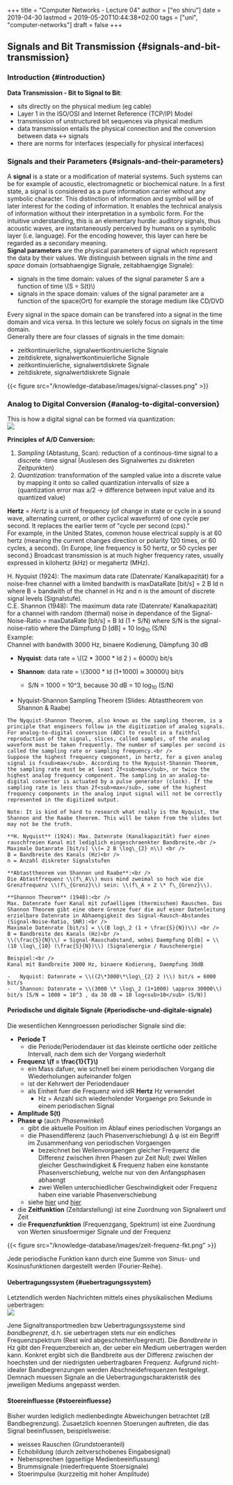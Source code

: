 +++
title = "Computer Networks - Lecture 04"
author = ["eo shiru"]
date = 2019-04-30
lastmod = 2019-05-20T10:44:38+02:00
tags = ["uni", "computer-networks"]
draft = false
+++

## Signals and Bit Transmission {#signals-and-bit-transmission}


### Introduction {#introduction}

**Data Transmission - Bit to Signal to Bit**:<br />

-   sits directly on the physical medium (eg cable)
-   Layer 1 in the ISO/OSI and Internet Reference (TCP/IP) Model
-   transmission of unstructured bit sequences via physical medium
-   data transmission entails the physical connection and the conversion between data <-> signals
-   there are norms for interfaces (especially for physical interfaces)


### Signals and their Parameters {#signals-and-their-parameters}

A **signal** is a state or a modification of material systems. Such systems can be for example of acoustic, electromagnetic or biochemical nature. In a first state, a signal is considered as a pure information carrier without any symbolic character. This distinction of information and symbol will be of later interest for the coding of information. It enables the technical analysis of information without their interpretation in a symbolic form. For the intuitive understanding, this is an elementary hurdle: auditory signals, thus acoustic waves, are instantaneously perceived by humans on a symbolic layer (i.e. language). For the encoding however, this layer can here be regarded as a secondary meaning.<br />
**Signal parameters** are the physical parameters of signal which represent the data by their values. We distinguish between signals in the _time_ and _space_ domain (ortsabhaengige Signale, zeitabhaengige Signale):

-   signals in the time domain: values of the signal parameter S are a function of time \\(S = S(t)\\)
-   signals in the space domain: values of the signal parameter are a function of the space(Ort) for example the storage medium like CD/DVD

Every signal in the space domain can be transfered into a signal in the time domain and vica versa. In this lecture we solely focus on signals in the time domain.<br />
Generally there are four classes of signals in the time domain:

-   zeitkontinuierliche, signalwertkontinuierliche Signale
-   zeitdiskrete, signalwertkontinuierliche Signale
-   zeitkontinuierliche, signalwertdiskrete Signale
-   zeitdiskrete, signalwertdiskrete Signale

{{< figure src="/knowledge-database/images/signal-classes.png" >}}


### Analog to Digital Conversion {#analog-to-digital-conversion}

This is how a digital signal can be formed via quantization:<br />
![](/knowledge-database/images/quantization.png)

**Principles of A/D Conversion:**<br />

1.  _Sampling_ (Abtastung, Scan): reduction of a continous-time signal to a discrete -time signal (Auslesen des Signalwertes zu diskreten Zeitpunkten)
2.  _Quantization_: transformation of the sampled value into a discrete value by mapping it onto so called quantization intervalls of size a (quantization error max a/2 &rarr; difference between input value and its quantized value)

**Hertz** = _Hertz_ is a unit of frequency (of change in state or cycle in a sound wave, alternating current, or other cyclical waveform) of one cycle per second. It replaces the earlier term of "cycle per second (cps)."<br />
For example, in the United States, common house electrical supply is at 60 hertz (meaning the current changes direction or polarity 120 times, or 60 cycles, a second). (In Europe, line frequency is 50 hertz, or 50 cycles per second.) Broadcast transmission is at much higher frequency rates, usually expressed in kilohertz (kHz) or megahertz (MHz).

H. Nyquist (1924): The maximum data rate (Datenrate/ Kanalkapazität) for a noise-free channel with a limited bandwith is maxDataRate [bit/s] = 2 B ld n where B = bandwith of the channel in Hz and n is the amount of discrete signal levels (Signalstufe).<br />
C.E. Shannon (1948): The maximum data rate (Datenrate/ Kanalkapazität) for a channel with random (thermal) noise in dependance of the Signal-Noise-Ratio = maxDataRate [bit/s] = B ld (1 + S/N) where S/N is the signal-noise-ratio where the Dämpfung D [dB] = 10 log<sub>10</sub> (S/N)<br />
Example:<br />
Channel with bandwith 3000 Hz, binaere Kodierung, Dämpfung 30 dB

-   **Nyquist**: data rate = \\((2 \* 3000 \* ld 2 ) = 6000\\) bit/s
-   **Shannon**: data rate = \\(3000 \* ld (1+1000) ≈ 30000\\) bit/s
    -   S/N = 1000 = 10^3, because 30 dB = 10 log<sub>10</sub> (S/N)

-    Nyquist-Shannon Sampling Theorem (Slides: Abtasttheorem von Shannon & Raabe)

    The Nyquist-Shannon Theorem, also known as the sampling theorem, is a principle that engineers follow in the digitization of analog signals. For analog-to-digital conversion (ADC) to result in a faithful reproduction of the signal, slices, called samples, of the analog waveform must be taken frequently. The number of samples per second is called the sampling rate or sampling frequency.<br />
    Suppose the highest frequency component, in hertz, for a given analog signal is f<sub>max</sub>. According to the Nyquist-Shannon Theorem, the sampling rate must be at least 2f<sub>max</sub>, or twice the highest analog frequency component. The sampling in an analog-to-digital converter is actuated by a pulse generator (clock). If the sampling rate is less than 2f<sub>max</sub>, some of the highest frequency components in the analog input signal will not be correctly represented in the digitized output.

    Note: It is kind of hard to research what really is the Nyquist, the Shannon and the Raabe theorem. This will be taken from the slides but may not be the truth.

    **H. Nyquist** (1924): Max. Datenrate (Kanalkapazität) fuer einen rauschfreien Kanal mit lediglich eingeschraenkter Bandbreite.<br />
    Maximale Datanrate [bit/s] \\(= 2 B \log\_{2} n\\) <br />
    B = Bandbreite des Kanals (Hz)<br />
    n = Anzahl diskreter Signalstufen

    **Abtasttheorem von Shannon und Raabe**:<br />
    Die Abtastfrequenz \\(f\_A\\) muss mind zweimal so hoch wie die Grenzfrequenz \\(f\_{Grenz}\\) sein: \\(f\_A > 2 \* f\_{Grenz}\\).

    **Shannon Theorem** (1948):<br />
    Max. Datenrate fuer Kanal mit zufaelligem (thermischem) Rauschen. Das Shannon Theorem gibt eine obere Grenze fuer die auf einer Datenleitung erzielbare Datenrate in Abhaengigkeit des Signal-Rausch-Abstandes (Signal-Noise-Ratio, SNR):<br />
    Maximale Datenrate [bit/s] = \\(B log\_2 (1 + \frac{S}{N})\\) <br />
    B = Bandbreite des Kanals (Hz)<br />
    \\(\frac{S}{N}\\) = Signal-Rauschabstand, wobei Daempfung D[db] = \\(10 \log\_{10} (\frac{S}{N})\\) (Signalenergie / Rauschenergie)

    Beispiel:<br />
    Kanal mit Bandbreite 3000 Hz, binaere Kodierung, Daempfung 30dB

    -   Nyquist: Datenrate = \\((2\*3000\*\log\_{2} 2 )\\) bit/s = 6000 bit/s
    -   Shannon: Datenrate = \\(3000 \* \log\_2 (1+1000) \approx 30000\\) bit/s [S/N = 1000 = 10^3 , da 30 dB = 10 log<sub>10</sub> (S/N)]


#### Periodische und digitale Signale {#periodische-und-digitale-signale}

Die wesentlichen Kenngroessen periodischer Signale sind die:

-   **Periode T**
    -   die Periode/Periodendauer ist das kleinste oertliche oder zeitliche Intervall, nach dem sich der Vorgang wiederholt
-   **Frequenz \\(f = \frac{1}{T}\\)**
    -   ein Mass dafuer, wie schnell bei einem periodischen Vorgang die Wiederholungen aufeinander folgen
    -   ist der Kehrwert der Periodendauer
    -   als Einheit fuer die Frequenz wird idR **Hertz** Hz verwendet
        -   Hz = Anzahl sich wiederholender Vorgaenge pro Sekunde in einem periodischen Signal
-   **Amplitude S(t)**
-   **Phase &phi;** (auch _Phasenwinkel_)
    -   gibt die aktuelle Position im Ablauf eines periodischen Vorgangs an
    -   die Phasendifferenz (auch Phasenverschiebung) &Delta; &phi; ist ein Begriff im Zusammenhang von periodischen Vorgaengen
        -   bezeichnet bei Wellenvorgaengen gleicher Frequenz die Differenz zwischen ihren Phasen zur Zeit Null; zwei Wellen gleicher Geschwindigkeit & Frequenz haben eine konstante Phasenverschiebung, welche nur von den Anfangsphasen abhaengt
        -   zwei Wellen unterschiedlicher Geschwindigkeit oder Frequenz haben eine variable Phasenverschiebung
    -   siehe [hier](http://www.abi-physik.de/buch/wellen/phasenverschiebung-gangunterschied/) und [hier](https://www.youtube.com/watch?v=T8kNcfv8LvY)
-   die **Zeitfunktion** (Zeitdarstellung) ist eine Zuordnung von Signalwert und Zeit
-   die **Frequenzfunktion** (Frequenzgang, Spektrum) ist eine Zuordnung von Werten sinusfoermiger Signale und der Frequenz

{{< figure src="/knowledge-database/images/zeit-frequenz-fkt.png" >}}

Jede periodische Funktion kann durch eine Summe von Sinus- und Kosinusfunktionen dargestellt werden (Fourier-Reihe).


#### Uebertragungssystem {#uebertragungssystem}

Letztendlich werden Nachrichten mittels eines physikalischen Mediums uebertragen:<br />
![](/knowledge-database/images/physikal-medium.png)

Jene Signaltransportmedien bzw Uebertragungssysteme sind _bandbegrenzt_, d.h. sie uebertragen stets nur ein endliches Frequenzspektrum (Rest wird abgeschnitten/begrenzt). Die _Bandbreite_ in Hz gibt den Frequenzbereich an, der ueber ein Medium uebertragen werden kann. Konkret ergibt sich die Bandbreite aus der Differenz zwischen der hoechsten und der niedrigsten uebertragbaren Frequenz. Aufgrund nicht-idealer Bandbegrenzungen werden Abschneidefrequenzen festgelegt. Demnach muessen Signale an die Uebertragungscharakteristik des jeweiligen Mediums angepasst werden.


#### Stoereinfluesse {#stoereinfluesse}

Bisher wurden lediglich medienbedingte Abweichungen betrachtet (zB Bandbegrenzung). Zusaetzlich koennen Stoerungen auftreten, die das Signal beeinflussen, beispielsweise:

-   weisses Rauschen (Grundstoeranteil)
-   Echobildung (durch zeitverschobenes Eingabesignal)
-   Nebensprechen (ggseitige Medienbeeinflussung)
-   Brummsignale (niederfrequente Stoersignale)
-   Stoerimpulse (kurzzeitig mit hoher Amplitude)

